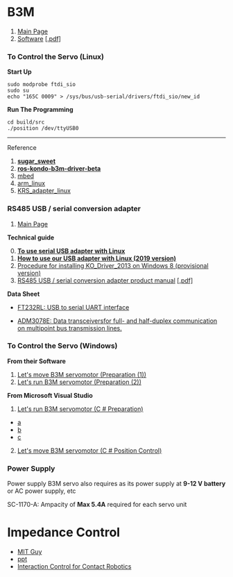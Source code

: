 
# B3M

1. [Main Page](https://kondo-robot.com/product/03092)
2. [Software](https://kondo-robot.com/faq/b3m-series-software-manualenglish) [[.pdf]](https://kondo-robot.com/w/wp-content/uploads/B3M_SoftwareManual1.2.0.2_en.pdf)


### To Control the Servo (Linux)


**Start Up**

```
sudo modprobe ftdi_sio
sudo su
echo "165C 0009" > /sys/bus/usb-serial/drivers/ftdi_sio/new_id

```

**Run The Programming**

```
cd build/src
./position /dev/ttyUSB0
```

****

Reference

1. **[sugar_sweet](https://github.com/sugarsweetrobotics/libb3m)**
2. **[ros-kondo-b3m-driver-beta](https://github.com/AriYu/ros-kondo-b3m-driver-beta)**
3. [mbed](https://os.mbed.com/users/sgrsn/code/B3MServo/)
4. [arm_linux](https://github.com/servo/servo/wiki/Building-on-ARM-desktop-Linux)
5. [KRS_adapter_linux](https://github.com/longjie/kondo_motor)

### RS485 USB / serial conversion adapter

1. [Main Page](https://kondo-robot.com/product/02133)

**Technical guide**

0. **[To use serial USB adapter with Linux](https://kondo-robot.com/faq/usb-adapter-for-linux)**
1. **[How to use our USB adapter with Linux (2019 version)](https://kondo-robot.com/faq/usb_adapter_for_linux_2019)**
2. [Procedure for installing KO_Driver_2013 on Windows 8 (provisional version)](https://kondo-robot.com/faq/ko_driver_2013-install-windows8)
3. [RS485 USB / serial conversion adapter product manual](https://kondo-robot.com/faq/rs485usbserial_adp_manual) [[.pdf]]()

**Data Sheet**

* [FT232RL: USB to serial UART interface](https://www.ftdichip.com/Support/Documents/DataSheets/ICs/DS_FT232R.pdf)

* [ADM3078E: Data transceiversfor full- and half-duplex communication on multipoint bus transmission lines. ](https://www.analog.com/media/en/technical-documentation/data-sheets/ADM3070E_3071E_3072E_3073E_3074E_3075E_3076E_3077E_3078E.pdf)



### To Control the Servo (Windows)

**From their Software**

1. [Let's move B3M servomotor (Preparation (1))](https://kondo-robot.com/faq/b3m_settings1)
2. [Let's run B3M servomotor (Preparation (2))](https://kondo-robot.com/faq/b3m_settings2)

**From Microsoft Visual Studio**
1. [Let's run B3M servomotor (C # Preparation)](https://kondo-robot.com/faq/b3mwinprogram1)
  * [a](https://www.dotnetperls.com/form)
  * [b](https://www.freetutes.com/learn-vb6-advanced/lesson6/p2.html)
  * [c](https://www.winehq.org/)
2. [Let's move B3M servomotor (C # Position Control)](https://kondo-robot.com/faq/b3mwinprogram2)

### Power Supply

Power supply
B3M servo also requires as its power supply at **9-12 V battery** or AC power supply, etc

SC-1170-A: Ampacity of **Max 5.4A** required for each servo unit

# Impedance Control

* [MIT Guy](http://www.matthematic.com/projects/mit/2.740/jumper.html)
* [ppt](http://www.adrlab.org/archive/forcecontrol11.pdf)
* [Interaction Control for Contact Robotics](https://www.youtube.com/watch?v=GjKy3EFs3g8)



